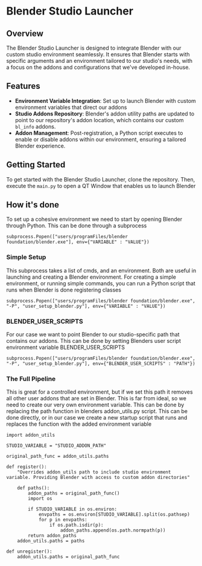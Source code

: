 # Blender Studio Launcher

## Overview
The Blender Studio Launcher is designed to integrate Blender with our custom studio environment seamlessly. It ensures that Blender starts with specific arguments and an environment tailored to our studio's needs, with a focus on the addons and configurations that we've developed in-house.

## Features
- **Environment Variable Integration**: Set up to launch Blender with custom environment variables that direct our addons
- **Studio Addons Repository**: Blender's addon utility paths are updated to point to our repository's addon location, which contains our custom `bl_info` addons.
- **Addon Management**: Post-registration, a Python script executes to enable or disable addons within our environment, ensuring a tailored Blender experience.

## Getting Started
To get started with the Blender Studio Launcher, clone the repository. Then, execute the `main.py` to open a QT Window that enables us to launch Blender

## How it's done
To set up a cohesive environment we need to start by opening Blender through Python. This can be done through a subprocess

```subprocess.Popen(["users/programFiles/blender foundation/blender.exe"], env={"VARIABLE" : "VALUE"})```

###  Simple Setup
This subprocess takes a list of cmds, and an environment. Both are useful in launching and creating a Blender environment. For creating a simple environment, or running simple commands, you can run a Python script that runs when Blender is done registering classes

```subprocess.Popen(["users/programFiles/blender foundation/blender.exe", "-P", "user_setup_blender.py"], env={"VARIABLE" : "VALUE"})```

### BLENDER_USER_SCRIPTS
For our case we want to point Blender to our studio-specific path that contains our addons. This can be done by setting Blenders user script environment variable BLENDER_USER_SCRIPTS 

```subprocess.Popen(["users/programFiles/blender foundation/blender.exe", "-P", "user_setup_blender.py"], env={"BLENDER_USER_SCRIPTS" : "PATH"})```

### The Full Pipeline
This is great for a controlled environment, but if we set this path it removes all other user addons that are set in Blender. This is far from ideal, so we need to create our very own environment variable. This can be done by replacing the path function in blenders addon_utils.py script. This can be done directly, or in our case we create a new startup script that runs and replaces the function with the added environment variable

```
import addon_utils

STUDIO_VARIABLE = "STUDIO_ADDON_PATH"

original_path_func = addon_utils.paths

def register():
    "Overrides addon_utils path to include studio environment variable. Providing Blender with access to custom addon directories"

    def paths():
        addon_paths = original_path_func()
        import os 

        if STUDIO_VARIABLE in os.environ:
            envpaths = os.environ[STUDIO_VARIABLE].split(os.pathsep)
            for p in envpaths:
                if os.path.isdir(p):
                    addon_paths.append(os.path.normpath(p))
        return addon_paths
    addon_utils.paths = paths

def unregister():
    addon_utils.paths = original_path_func
```
